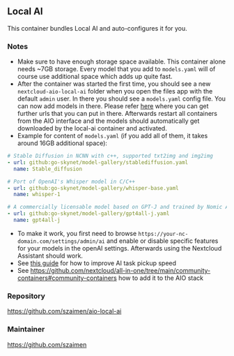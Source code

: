 ## Local AI
This container bundles Local AI and auto-configures it for you.

### Notes
- Make sure to have enough storage space available. This container alone needs ~7GB storage. Every model that you add to `models.yaml` will of course use additional space which adds up quite fast.
- After the container was started the first time, you should see a new `nextcloud-aio-local-ai` folder when you open the files app with the default `admin` user. In there you should see a `models.yaml` config file. You can now add models in there. Please refer [here](https://github.com/go-skynet/model-gallery/blob/main/index.yaml) where you can get further urls that you can put in there. Afterwards restart all containers from the AIO interface and the models should automatically get downloaded by the local-ai container and activated.
- Example for content of `models.yaml` (if you add all of them, it takes around 16GB additional space):
```yaml
# Stable Diffusion in NCNN with c++, supported txt2img and img2img 
- url: github:go-skynet/model-gallery/stablediffusion.yaml
  name: Stable_diffusion

# Port of OpenAI's Whisper model in C/C++ 
- url: github:go-skynet/model-gallery/whisper-base.yaml
  name: whisper-1

# A commercially licensable model based on GPT-J and trained by Nomic AI on the v0 GPT4All dataset.
- url: github:go-skynet/model-gallery/gpt4all-j.yaml
  name: gpt4all-j
```
-  To make it work, you first need to browse `https://your-nc-domain.com/settings/admin/ai` and enable or disable specific features for your models in the openAI settings. Afterwards using the Nextcloud Assistant should work.
- See [this guide](https://github.com/nextcloud/all-in-one/discussions/5430) for how to improve AI task pickup speed
- See https://github.com/nextcloud/all-in-one/tree/main/community-containers#community-containers how to add it to the AIO stack

### Repository
https://github.com/szaimen/aio-local-ai

### Maintainer
https://github.com/szaimen
